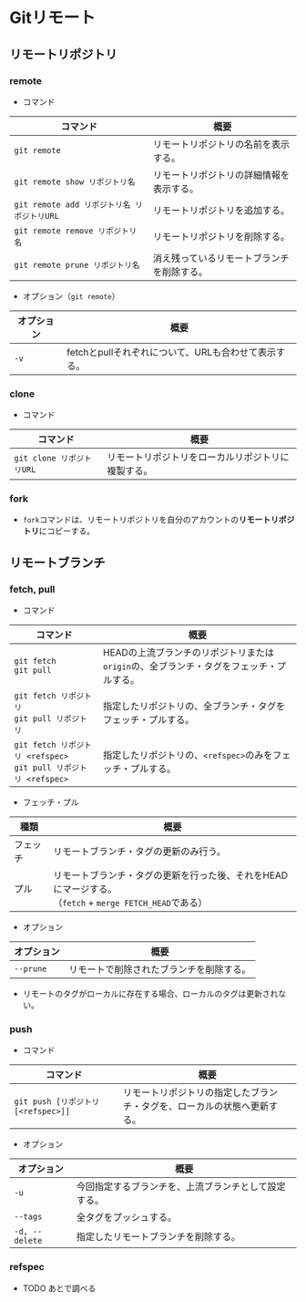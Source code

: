 # Gitリモート

## リモートリポジトリ

### remote

- コマンド

| コマンド                                    | 概要                                       |
| ------------------------------------------- | ------------------------------------------ |
| `git remote`                                | リモートリポジトリの名前を表示する。       |
| `git remote show リポジトリ名`              | リモートリポジトリの詳細情報を表示する。   |
| `git remote add リポジトリ名 リポジトリURL` | リモートリポジトリを追加する。             |
| `git remote remove リポジトリ名`            | リモートリポジトリを削除する。             |
| `git remote prune リポジトリ名`             | 消え残っているリモートブランチを削除する。 |

- オプション（`git remote`）

| オプション | 概要                                                 |
| ---------- | ---------------------------------------------------- |
| `-v`       | fetchとpullそれぞれについて、URLも合わせて表示する。 |

### clone

- コマンド

| コマンド                  | 概要                                               |
| ------------------------- | -------------------------------------------------- |
| `git clone リポジトリURL` | リモートリポジトリをローカルリポジトリに複製する。 |

### fork

- `fork`コマンドは、リモートリポジトリを自分のアカウントの**リモートリポジトリ**にコピーする。

## リモートブランチ

### fetch, pull

- コマンド

| コマンド                                                     | 概要                                                         |
| ------------------------------------------------------------ | ------------------------------------------------------------ |
| `git fetch`<br />`git pull`                                  | HEADの上流ブランチのリポジトリまたは`origin`の、全ブランチ・タグをフェッチ・プルする。 |
| `git fetch リポジトリ`<br />`git pull リポジトリ`            | 指定したリポジトリの、全ブランチ・タグをフェッチ・プルする。 |
| `git fetch リポジトリ <refspec>`<br />`git pull リポジトリ <refspec>` | 指定したリポジトリの、`<refspec>`のみをフェッチ・プルする。  |

- フェッチ・プル

| 種類     | 概要                                                         |
| -------- | ------------------------------------------------------------ |
| フェッチ | リモートブランチ・タグの更新のみ行う。                       |
| プル     | リモートブランチ・タグの更新を行った後、それをHEADにマージする。<br />（`fetch` + `merge FETCH_HEAD`である） |

- オプション

| オプション | 概要                                     |
| ---------- | ---------------------------------------- |
| `--prune`  | リモートで削除されたブランチを削除する。 |

- リモートのタグがローカルに存在する場合、ローカルのタグは更新されない。

### push

- コマンド

| コマンド                            | 概要                                                         |
| ----------------------------------- | ------------------------------------------------------------ |
| `git push [リポジトリ [<refspec>]]` | リモートリポジトリの指定したブランチ・タグを、ローカルの状態へ更新する。 |

- オプション

| オプション     | 概要                                                 |
| -------------- | ---------------------------------------------------- |
| `-u`           | 今回指定するブランチを、上流ブランチとして設定する。 |
| `--tags`       | 全タグをプッシュする。                               |
| `-d, --delete` | 指定したリモートブランチを削除する。                 |

### refspec

- TODO あとで調べる

